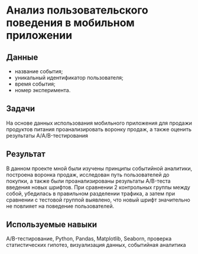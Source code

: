 #  Анализ пользовательского поведения в мобильном приложении
## Данные
- название события;
- уникальный идентификатор пользователя;
- время события;
- номер эксперимента.
## Задачи
На основе данных использования мобильного приложения для продажи продуктов питания проанализировать воронку продаж, а также оценить результаты A/A/B-тестирования
## Результат
В данном проекте мной были изучены принципы событийной аналитики, построена воронка продаж, исследован путь пользователей до покупки, а также были проанализированы результаты A/B-теста введения новых шрифтов. При сравнении 2 контрольных группы между собой, убедилась в правильном разделении трафика, а затем при сравнении с тестовой группой выявлено, что новый шрифт значительно не повлияет на поведение пользователей.
## Используемые навыки
A/B-тестирование, Python, Pandas, Matplotlib, Seaborn, проверка статистических гипотез, визуализация данных, событийная аналитика
